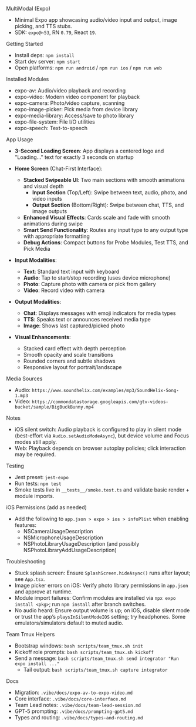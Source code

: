 MultiModal (Expo)

- Minimal Expo app showcasing audio/video input and output, image picking, and TTS stubs.
- SDK: `expo@~53`, RN `0.79`, React `19`.

Getting Started

- Install deps: `npm install`
- Start dev server: `npm start`
- Open platforms: `npm run android` / `npm run ios` / `npm run web`

Installed Modules

- expo-av: Audio/video playback and recording
- expo-video: Modern video component for playback
- expo-camera: Photo/video capture, scanning
- expo-image-picker: Pick media from device library
- expo-media-library: Access/save to photo library
- expo-file-system: File I/O utilities
- expo-speech: Text-to-speech

App Usage

- **3-Second Loading Screen**: App displays a centered logo and "Loading..." text for exactly 3 seconds on startup
- **Home Screen** (Chat-First Interface):
  - **Stacked Swipeable UI**: Two main sections with smooth animations and visual depth
    - **Input Section** (Top/Left): Swipe between text, audio, photo, and video inputs
    - **Output Section** (Bottom/Right): Swipe between chat, TTS, and image outputs
  - **Enhanced Visual Effects**: Cards scale and fade with smooth animations during swipe
  - **Smart Send Functionality**: Routes any input type to any output type with appropriate formatting
  - **Debug Actions**: Compact buttons for Probe Modules, Test TTS, and Pick Media
  
- **Input Modalities**:
  - **Text**: Standard text input with keyboard
  - **Audio**: Tap to start/stop recording (uses device microphone)
  - **Photo**: Capture photo with camera or pick from gallery
  - **Video**: Record video with camera
  
- **Output Modalities**:
  - **Chat**: Displays messages with emoji indicators for media types
  - **TTS**: Speaks text or announces received media type
  - **Image**: Shows last captured/picked photo
  
- **Visual Enhancements**:
  - Stacked card effect with depth perception
  - Smooth opacity and scale transitions
  - Rounded corners and subtle shadows
  - Responsive layout for portrait/landscape

Media Sources

- Audio: `https://www.soundhelix.com/examples/mp3/SoundHelix-Song-1.mp3`
- Video: `https://commondatastorage.googleapis.com/gtv-videos-bucket/sample/BigBuckBunny.mp4`

Notes

- iOS silent switch: Audio playback is configured to play in silent mode (best-effort via `Audio.setAudioModeAsync`), but device volume and Focus modes still apply.
- Web: Playback depends on browser autoplay policies; click interaction may be required.

Testing

- Jest preset: `jest-expo`
- Run tests: `npm test`
- Smoke tests live in `__tests__/smoke.test.ts` and validate basic render + module imports.

iOS Permissions (add as needed)

- Add the following to `app.json > expo > ios > infoPlist` when enabling features:
  - NSCameraUsageDescription
  - NSMicrophoneUsageDescription
  - NSPhotoLibraryUsageDescription (and possibly NSPhotoLibraryAddUsageDescription)

Troubleshooting

- Stuck splash screen: Ensure `SplashScreen.hideAsync()` runs after layout; see `App.tsx`.
- Image picker errors on iOS: Verify photo library permissions in `app.json` and approve at runtime.
- Module import failures: Confirm modules are installed via `npx expo install <pkg>`; run `npm install` after branch switches.
- No audio heard: Ensure output volume is up; on iOS, disable silent mode or trust the app’s `playsInSilentModeIOS` setting; try headphones. Some emulators/simulators default to muted audio.

Team Tmux Helpers

- Bootstrap windows: `bash scripts/team_tmux.sh init`
- Kickoff role prompts: `bash scripts/team_tmux.sh kickoff`
- Send a message: `bash scripts/team_tmux.sh send integrator "Run expo install ..."`
  - Tail output: `bash scripts/team_tmux.sh capture integrator`

Docs

- Migration: `.vibe/docs/expo-av-to-expo-video.md`
- Core interface: `.vibe/docs/core-interface.md`
- Team Lead notes: `.vibe/docs/team-lead-session.md`
- GPT‑5 prompting: `.vibe/docs/prompting-gpt5.md`
- Types and routing: `.vibe/docs/types-and-routing.md`
